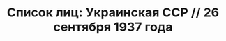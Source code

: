 ---
title: 'Список лиц: Украинская ССР // 26 сентября 1937 года'
description: РГАСПИ, ф.17, т.3, оп.171, дело 411, лист 146
images:
- /disk/pictures/v03/17-171-411-146.jpg
- /disk/pictures/v03/17-171-411-147.jpg
- /disk/pictures/v03/17-171-411-148.jpg
- /disk/pictures/v03/17-171-411-149.jpg
- /disk/pictures/v03/17-171-411-150.jpg
- /disk/pictures/v03/17-171-411-151.jpg
---